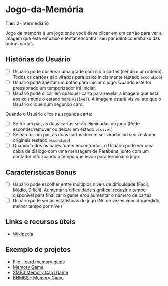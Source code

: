 # Jogo-da-Memória

**Tier:** 2-Intermediário

Jogo da memória é um jogo onde você deve clicar em um cartão para ver a imagem que está embaixo e tentar encontrar seu par idêntico embaixo das outras cartas.

## Histórias do Usuário

- [ ] Usuário pode observar uma grade com n x n cartas (sendo `n` um inteiro). Todos os cartões são virados para baixo inicialmente (estado `escondido`)
- [ ] Usuário pode apertar um botão para iniciar o jogo. Quando este for pressionado um temporizador irá iniciar.
- [ ] Usuário pode clicar em qualquer carta para revelar a imagem que está abaixo (mude o estado para `visivel`). A imagem estará visível até que o Usuário clique num segundo card.

Quando o Usuário clica na segunda carta:

- [ ] Se for um par, as duas cartas serão eliminadas do jogo (Pode esconder/remover ou deixar em estado `visivel`)
- [ ] Se não for um par, as duas cartas devem ser viradas ao seus estados originais (estado `escondido`)
- [ ] Quando todos os pares forem encontrados, o Usuário pode ver uma caixa de diálogo com uma mensagem de Parabéns, junto com um contador informando o tempo que levou para terminar o jogo.

## Características Bonus

- [ ] Usuário pode escolher entre múltiplos níveis de dificuldade (Fácil, Médio, Difícil). Aumentar a dificuldade significa: reduzir o tempo disponível para finalizar o game e/ou aumentar o número de cartas
- [ ] Usuário pode ver as estatísticas do jogo (Nr. de vezes vencido/perdido, melhor tempo por nível)

## Links e recursos úteis

- [Wikipedia](<https://en.wikipedia.org/wiki/Concentration_(game)>)

## Exemplo de projetos

-   [Flip - card memory game](https://codepen.io/zerospree/full/bNWbvW)
-   [Memory Game](https://jdmedlock.github.io/memorygame/)
-   [SMB3 Memory Card Game](https://codepen.io/hexagoncircle/full/OXBJxV)
-   [BHMBS - Memory Game](https://barhouum7.github.io/JS-MemoryGame.github.io/)